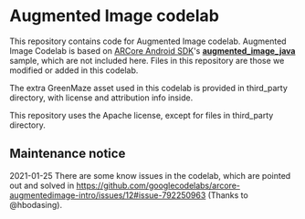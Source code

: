 # Augmented Image codelab

This repository contains code for Augmented Image codelab.
Augmented Image Codelab is based on [ARCore Android SDK](https://github.com/google-ar/arcore-android-sdk)'s [**augmented_image_java**](https://github.com/google-ar/arcore-android-sdk/tree/master/samples/augmented_image_java) sample, which are not included here. Files in this repository are those we modified or added in this codelab.

The extra GreenMaze asset used in this codelab is provided in third_party directory, with license and attribution info inside.

This repository uses the Apache license, except for files in third_party directory.

## Maintenance notice

2021-01-25 There are some know issues in the codelab, which are pointed out and solved in https://github.com/googlecodelabs/arcore-augmentedimage-intro/issues/12#issue-792250963 (Thanks to @hbodasing).


